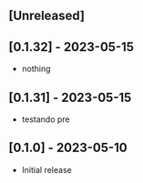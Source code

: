 ## [Unreleased]

## [0.1.32] - 2023-05-15

- nothing

## [0.1.31] - 2023-05-15

- testando pre

## [0.1.0] - 2023-05-10

- Initial release
